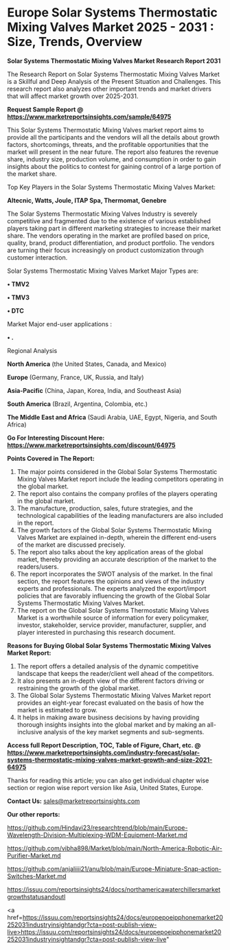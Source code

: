 # Europe Solar Systems Thermostatic Mixing Valves Market 2025 - 2031 : Size, Trends, Overview

<strong>Solar Systems Thermostatic Mixing Valves Market Research Report 2031</strong>

The Research Report on Solar Systems Thermostatic Mixing Valves Market is a Skillful and Deep Analysis of the Present Situation and Challenges. This research report also analyzes other important trends and market drivers that will affect market growth over 2025-2031.

<strong>Request Sample Report @ <a href=https://www.marketreportsinsights.com/sample/64975>https://www.marketreportsinsights.com/sample/64975</a></strong>

This Solar Systems Thermostatic Mixing Valves market report aims to provide all the participants and the vendors will all the details about growth factors, shortcomings, threats, and the profitable opportunities that the market will present in the near future. The report also features the revenue share, industry size, production volume, and consumption in order to gain insights about the politics to contest for gaining control of a large portion of the market share.

Top Key Players in the Solar Systems Thermostatic Mixing Valves Market:

<strong>Altecnic, Watts, Joule, ITAP Spa, Thermomat, Genebre</strong>

The Solar Systems Thermostatic Mixing Valves Industry is severely competitive and fragmented due to the existence of various established players taking part in different marketing strategies to increase their market share. The vendors operating in the market are profiled based on price, quality, brand, product differentiation, and product portfolio. The vendors are turning their focus increasingly on product customization through customer interaction.

Solar Systems Thermostatic Mixing Valves Market Major Types are:

<strong>• TMV2

• TMV3

• DTC</strong>

Market Major end-user applications :

<strong>• .</strong>

Regional Analysis

</u><strong><b>North America</b></strong> (the United States, Canada, and Mexico)

<strong><b>Europe </b></strong>(Germany, France, UK, Russia, and Italy)

<strong><b>Asia-Pacific</b></strong> (China, Japan, Korea, India, and Southeast Asia)

<strong><b>South America</b></strong> (Brazil, Argentina, Colombia, etc.)

<strong><b>The Middle East and Africa</b></strong> (Saudi Arabia, UAE, Egypt, Nigeria, and South Africa)

<strong>Go For Interesting Discount Here: <a href=https://www.marketreportsinsights.com/discount/64975>https://www.marketreportsinsights.com/discount/64975</a></strong>

<strong>Points Covered in The Report:</strong>
<ol>
  <li>The major points considered in the Global Solar Systems Thermostatic Mixing Valves Market report include the leading competitors operating in the global market.</li>
  <li>The report also contains the company profiles of the players operating in the global market.</li>
  <li>The manufacture, production, sales, future strategies, and the technological capabilities of the leading manufacturers are also included in the report.</li>
  <li>The growth factors of the Global Solar Systems Thermostatic Mixing Valves Market are explained in-depth, wherein the different end-users of the market are discussed precisely.</li>
  <li>The report also talks about the key application areas of the global market, thereby providing an accurate description of the market to the readers/users.</li>
  <li>The report incorporates the SWOT analysis of the market. In the final section, the report features the opinions and views of the industry experts and professionals. The experts analyzed the export/import policies that are favorably influencing the growth of the Global Solar Systems Thermostatic Mixing Valves Market.</li>
  <li>The report on the Global Solar Systems Thermostatic Mixing Valves Market is a worthwhile source of information for every policymaker, investor, stakeholder, service provider, manufacturer, supplier, and player interested in purchasing this research document.</li>
</ol>
<strong>Reasons for Buying Global Solar Systems Thermostatic Mixing Valves Market Report:</strong>

<ol>
  <li>The report offers a detailed analysis of the dynamic competitive landscape that keeps the reader/client well ahead of the competitors.</li>
  <li>It also presents an in-depth view of the different factors driving or restraining the growth of the global market.</li>
  <li>The Global Solar Systems Thermostatic Mixing Valves Market report provides an eight-year forecast evaluated on the basis of how the market is estimated to grow.</li>
  <li>It helps in making aware business decisions by having providing thorough insights insights into the global market and by making an all-inclusive analysis of the key market segments and sub-segments.</li>
</ol>
<strong>Access full Report Description, TOC, Table of Figure, Chart, etc. @ <a href=https://www.marketreportsinsights.com/industry-forecast/solar-systems-thermostatic-mixing-valves-market-growth-and-size-2021-64975>https://www.marketreportsinsights.com/industry-forecast/solar-systems-thermostatic-mixing-valves-market-growth-and-size-2021-64975</a></strong>


Thanks for reading this article; you can also get individual chapter wise section or region wise report version like Asia, United States, Europe.

<strong>Contact Us:</strong>
sales@marketreportsinsights.com

<strong>Our other reports:</strong>

<a href=https://github.com/Hindavi23/researchtrend/blob/main/Europe-Wavelength-Division-Multiplexing-WDM-Equipment-Market.md>https://github.com/Hindavi23/researchtrend/blob/main/Europe-Wavelength-Division-Multiplexing-WDM-Equipment-Market.md</a>

<a href=https://github.com/vibha898/Market/blob/main/North-America-Robotic-Air-Purifier-Market.md>https://github.com/vibha898/Market/blob/main/North-America-Robotic-Air-Purifier-Market.md</a>

<a href=https://github.com/anjaliiii21/anu/blob/main/Europe-Miniature-Snap-action-Switches-Market.md>https://github.com/anjaliiii21/anu/blob/main/Europe-Miniature-Snap-action-Switches-Market.md</a>

<a href=https://issuu.com/reportsinsights24/docs/northamericawaterchillersmarketgrowthstatusandoutl>https://issuu.com/reportsinsights24/docs/northamericawaterchillersmarketgrowthstatusandoutl</a>

<a href=https://issuu.com/reportsinsights24/docs/europepoeipphonemarket20252031industryinsightandgr?cta=post-publish-view-live>https://issuu.com/reportsinsights24/docs/europepoeipphonemarket20252031industryinsightandgr?cta=post-publish-view-live</a>"
